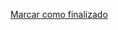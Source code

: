 <a onclick="test()" href="https://fx-learning.mgait.services/finish/containers-execution" target="_parent" class="btn primary-btn">Marcar como finalizado</a>
